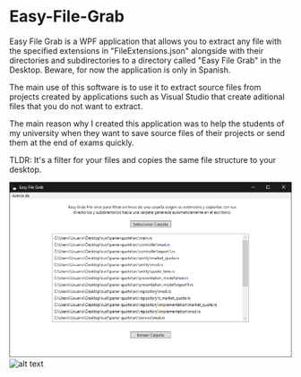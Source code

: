 # Easy-File-Grab
Easy File Grab is a WPF application that allows you to extract any file with the specified extensions in "FileExtensions.json" alongside with their directories and subdirectories to a directory called "Easy File Grab" in the Desktop. Beware, for now the application is only in Spanish.

The main use of this software is to use it to extract source files from projects created by applications such as Visual Studio that create aditional files that you do not want to extract.

The main reason why I created this application was to help the students of my university when they want to save source files of their projects or send them at the end of exams quickly.

TLDR: It's a filter for your files and copies the same file structure to your desktop.

![alt text](Easy_File_Grab_IdmusjYMYf.png)
![alt text](easy_file_grab.ico)
